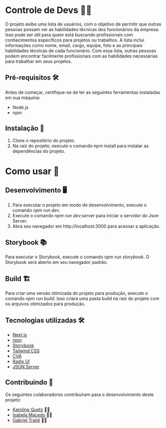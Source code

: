 # Controle de Devs 👩‍💻

O projeto exibe uma lista de usuários, com o objetivo de permitir que outras pessoas possam ver as habilidades técnicas dos funcionários da empresa. Isso pode ser útil para quem está buscando profissionais com conhecimentos específicos para projetos ou trabalhos. A lista inclui informações como nome, email, cargo, equipe, foto e as principais habilidades técnicas de cada funcionário. Com essa lista, outras pessoas podem encontrar facilmente profissionais com as habilidades necessárias para trabalhar em seus projetos.

## Pré-requisitos 🛠️

Antes de começar, certifique-se de ter as seguintes ferramentas instaladas em sua máquina:

- Node.js
- npm

## Instalação 🚀

1. Clone o repositório do projeto.
2. Na raiz do projeto, execute o comando npm install para instalar as dependências do projeto.

# Como usar 🤔

## Desenvolvimento 🖥️

1. Para executar o projeto em modo de desenvolvimento, execute o comando _npm run dev_.
2. Execute o comando _npm run dev:server_ para iniciar o servidor do Json Server.
3. Abra seu navegador em http://localhost:3000 para acessar a aplicação.

## Storybook 📚

Para executar o Storybook, execute o comando _npm run storybook_. O Storybook será aberto em seu navegador padrão.

## Build 🏗️

Para criar uma versão otimizada do projeto para produção, execute o comando _npm run build_. Isso criará uma pasta build na raiz do projeto com os arquivos otimizados para produção.

## Tecnologias utilizadas 🛠️

- [Next.js](https://nextjs.org/)
- [npm](https://www.npmjs.com/)
- [Storybook](https://storybook.js.org/)
- [Tailwind CSS](https://tailwindcss.com/)
- [CVA](https://cva.style/docs/getting-started)
- [Radix UI](https://radix-ui.com/)
- [JSON Server](https://github.com/typicode/json-server)

## Contribuindo 👥

Os seguintes colaboradores contribuíram para o desenvolvimento deste projeto:

- [Karoline Quetz](https://github.com/karolinequetz) 👩‍💻
- [Isabela Macedo](https://github.com/belamacedo) 👩‍💻
- [Gabriel Traldi](https://github.com/Gabriel-Traldi) 👨‍💻
